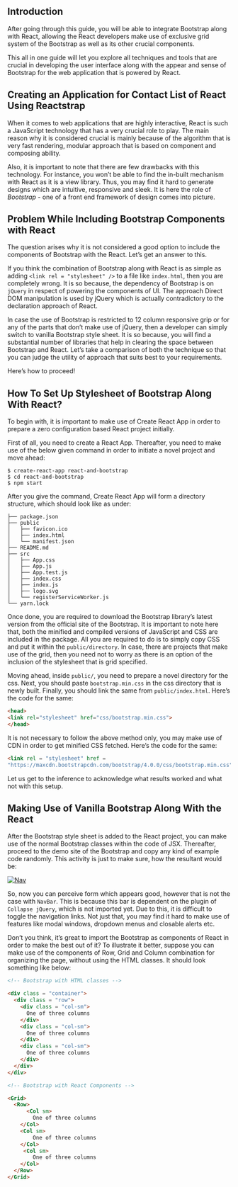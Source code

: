 ## Introduction
After going through this guide, you will be able to integrate Bootstrap along with React, allowing the React developers make use of exclusive grid system of the Bootstrap as well as its other crucial components. 

This all in one guide will let you explore all techniques and tools that are crucial in developing the user interface along with the appear and sense of Bootstrap for the web application that is powered by React. 

## Creating an Application for Contact List of React Using Reactstrap

When it comes to web applications that are highly interactive, React is such a JavaScript technology that has a very crucial role to play. The main reason why it is considered crucial is mainly because of the algorithm that is very fast rendering, modular approach that is based on component and composing ability.

Also, it is important to note that there are few drawbacks with this technology. For instance, you won’t be able to find the in-built mechanism with React as it is a view library. Thus, you may find it hard to generate designs which are intuitive, responsive and sleek. It is here the role of _Bootstrap_ - one of a front end framework of design comes into picture.

## Problem While Including Bootstrap Components with React

The question arises why it is not considered a good option to include the components of Bootstrap with the React. Let’s get an answer to this. 

If you think the combination of Bootstrap along with React is as simple as adding `<link rel = "stylesheet" />` to a file like `index.html`, then you are completely wrong. It is so because, the dependency of Bootstrap is on `jQuery` in respect of powering the components of UI. The approach Direct DOM manipulation is used by jQuery which is actually contradictory to the declaration approach of React. 

In case the use of Bootstrap is restricted to 12 column responsive grip or for any of the parts that don’t make use of jQuery, then a developer can simply switch to vanilla Bootstrap style sheet. It is so because, you will find a substantial number of libraries that help in clearing the space between Bootstrap and React. Let’s take a comparison of both the technique so that you can judge the utility of approach that suits best to your requirements. 

Here’s how to proceed!

## How To Set Up Stylesheet of Bootstrap Along With React?

To begin with, it is important to make use of Create React App in order to prepare a zero configuration based React project initially.

First of all, you need to create a React App. Thereafter, you need to make use of the below given command in order to initiate a novel project and move ahead:


```
$ create-react-app react-and-bootstrap
$ cd react-and-bootstrap
$ npm start
```

After you give the command, Create React App will form a directory structure, which should look like as under:


```
├── package.json
├── public
│   ├── favicon.ico
│   ├── index.html
│   └── manifest.json
├── README.md
├── src
│   ├── App.css
│   ├── App.js
│   ├── App.test.js
│   ├── index.css
│   ├── index.js
│   ├── logo.svg
│   └── registerServiceWorker.js
└── yarn.lock
```

Once done, you are required to download the Bootstrap library’s latest version from the official site of the Bootstrap. It is important to note here that, both the minified and compiled versions of JavaScript and CSS are included in the package. All you are required to do is to simply copy CSS and put it within the `public/directory`. In case, there are projects that make use of the grid, then you need not to worry as there is an option of the inclusion of the stylesheet that is grid specified. 

Moving ahead, inside `public/`, you need to prepare a novel directory for the css. Next, you should paste `bootstrap.min.css` in the css directory that is newly built. Finally, you should link the same from `public/index.html`. Here’s the code for the same:


```html
<head>
<link rel="stylesheet" href="css/bootstrap.min.css">
</head>
```

It is not necessary to follow the above method only, you may make use of CDN in order to get minified CSS fetched. Here’s the code for the same:


```html
<link rel = "stylesheet" href = 
"https://maxcdn.bootstrapcdn.com/bootstrap/4.0.0/css/bootstrap.min.css">
```

Let us get to the inference to acknowledge what results worked and what not with this setup.

## Making Use of Vanilla Bootstrap Along With the React

After the Bootstrap style sheet is added to the React project, you can make use of the normal Bootstrap classes within the code of JSX. Thereafter, proceed to the demo site of the Bootstrap and copy any kind of example code randomly. This activity is just to make sure, how the resultant would be:

[![Nav](https://i.imgur.com/9MpG4z1.jpg)](https://9y8qq85qqo.codesandbox.io/)

So, now you can perceive form which appears good, however that is not the case with `NavBar`. This is because this bar is dependent on the plugin of `Collapse jQuery`, which is not imported yet. Due to this, it is difficult to toggle the navigation links. Not just that, you may find it hard to make use of features like modal windows, dropdown menus and closable alerts etc. 

Don’t you think, it’s great to import the Bootstrap as components of React in order to make the best out of it? To illustrate it better, suppose you can make use of the components of Row, Grid and Column combination for organizing the page, without using the HTML classes. It should look something like below:


```html
<!-- Bootstrap with HTML classes -->

<div class = "container">
  <div class = "row">
    <div class = "col-sm">
      One of three columns
    </div>
    <div class = "col-sm">
      One of three columns
    </div>
    <div class = "col-sm">
      One of three columns
    </div>
  </div>
</div>

<!-- Bootstrap with React Components -->

<Grid>
  <Row>
      <Col sm>
        One of three columns
    </Col>
    <Col sm>
        One of three columns
    </Col>
     <Col sm>
        One of three columns
    </Col>
  </Row>
</Grid>
```

